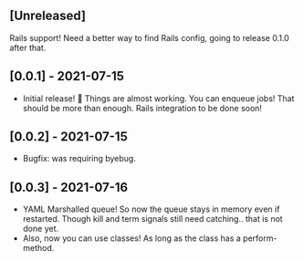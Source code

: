 ## [Unreleased]

Rails support!
Need a better way to find Rails config, going to release 0.1.0 after that. 
## [0.0.1] - 2021-07-15

- Initial release! :tada:
Things are almost working. You can enqueue jobs! That should be more than enough. 
  Rails integration to be done soon!

## [0.0.2] - 2021-07-15

- Bugfix: was requiring byebug. 

## [0.0.3] - 2021-07-16

- YAML Marshalled queue! So now the queue stays in memory even if restarted. Though kill and term signals still need catching.. that is not done yet. 
- Also, now you can use classes! As long as the class has a perform-method. 